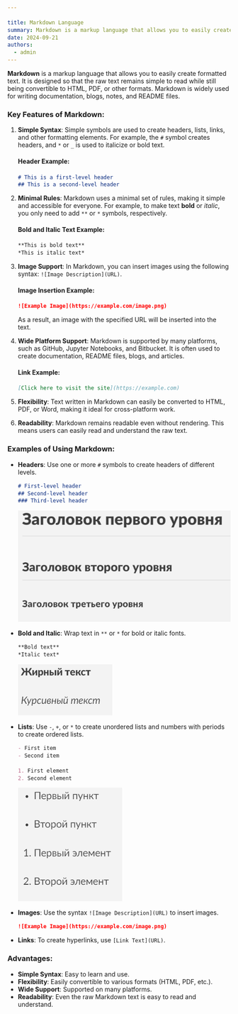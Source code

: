 ```yaml
---

title: Markdown Language
summary: Markdown is a markup language that allows you to easily create formatted text.
date: 2024-09-21
authors:
  - admin
---
```


**Markdown** is a markup language that allows you to easily create formatted text. It is designed so that the raw text remains simple to read while still being convertible to HTML, PDF, or other formats. Markdown is widely used for writing documentation, blogs, notes, and README files.

### Key Features of Markdown:
1. **Simple Syntax**: Simple symbols are used to create headers, lists, links, and other formatting elements. For example, the `#` symbol creates headers, and `*` or `_` is used to italicize or bold text.
   
   #### Header Example:
   ```markdown
   # This is a first-level header
   ## This is a second-level header
   ```

2. **Minimal Rules**: Markdown uses a minimal set of rules, making it simple and accessible for everyone. For example, to make text **bold** or *italic*, you only need to add `**` or `*` symbols, respectively.
   
   #### Bold and Italic Text Example:
   ```markdown
   **This is bold text**
   *This is italic text*
   ```

3. **Image Support**: In Markdown, you can insert images using the following syntax: `![Image Description](URL)`.
   
   #### Image Insertion Example:
   ```markdown
   ![Example Image](https://example.com/image.png)
   ```
   As a result, an image with the specified URL will be inserted into the text.

4. **Wide Platform Support**: Markdown is supported by many platforms, such as GitHub, Jupyter Notebooks, and Bitbucket. It is often used to create documentation, README files, blogs, and articles.
   
   #### Link Example:
   ```markdown
   [Click here to visit the site](https://example.com)
   ```

5. **Flexibility**: Text written in Markdown can easily be converted to HTML, PDF, or Word, making it ideal for cross-platform work.

6. **Readability**: Markdown remains readable even without rendering. This means users can easily read and understand the raw text.

### Examples of Using Markdown:
- **Headers**: Use one or more `#` symbols to create headers of different levels.
  
  ```markdown
  # First-level header
  ## Second-level header
  ### Third-level header
  ```
  ![](1.png)

- **Bold and Italic**: Wrap text in `**` or `*` for bold or italic fonts.
  
  ```markdown
  **Bold text**
  *Italic text*
  ```
  ![](2.png)

- **Lists**: Use `-`, `+`, or `*` to create unordered lists and numbers with periods to create ordered lists.
  
  ```markdown
  - First item
  - Second item
  
  1. First element
  2. Second element
  ```
  ![](3.png)

- **Images**: Use the syntax `![Image Description](URL)` to insert images.
  
  ```markdown
  ![Example Image](https://example.com/image.png)
  ```

- **Links**: To create hyperlinks, use `[Link Text](URL)`.

### Advantages:
- **Simple Syntax**: Easy to learn and use.
- **Flexibility**: Easily convertible to various formats (HTML, PDF, etc.).
- **Wide Support**: Supported on many platforms.
- **Readability**: Even the raw Markdown text is easy to read and understand.